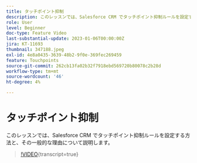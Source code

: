 ```yaml
---
title: タッチポイント抑制
description: このレッスンでは、Salesforce CRM でタッチポイント抑制ルールを設定する方法と、その一般的な理由について説明します。
role: User
level: Beginner
doc-type: Feature Video
last-substantial-update: 2023-01-06T00:00:00Z
jira: KT-11693
thumbnail: 347188.jpeg
exl-id: 4e8a0435-3639-48b2-9f0e-369fec269459
feature: Touchpoints
source-git-commit: 262cb13fa02b32f7918ebd569720b80078c2b28d
workflow-type: tm+mt
source-wordcount: '46'
ht-degree: 4%

---
```


# タッチポイント抑制

このレッスンでは、Salesforce CRM でタッチポイント抑制ルールを設定する方法と、その一般的な理由について説明します。

>[!VIDEO](https://video.tv.adobe.com/v/3421381/?learn=on&captions=jpn){transcript=true}
